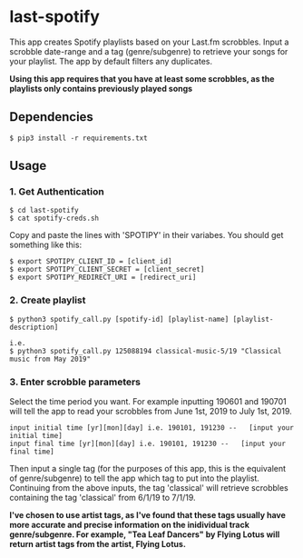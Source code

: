 # last-spotify

This app creates Spotify playlists based on your Last.fm scrobbles. Input a scrobble date-range and a tag (genre/subgenre) to retrieve your songs for your playlist. The app by default filters any duplicates. 

**Using this app requires that you have at least some scrobbles, as the playlists only contains previously played songs**

## Dependencies
	
	$ pip3 install -r requirements.txt

## Usage

### 1. Get Authentication

	$ cd last-spotify
	$ cat spotify-creds.sh

Copy and paste the lines with 'SPOTIPY' in their variabes. You should get something like this:

	$ export SPOTIPY_CLIENT_ID = [client_id]
	$ export SPOTIPY_CLIENT_SECRET = [client_secret]
	$ export SPOTIPY_REDIRECT_URI = [redirect_uri]

### 2. Create playlist

	$ python3 spotify_call.py [spotify-id] [playlist-name] [playlist-description]

	i.e.
	$ python3 spotify_call.py 125088194 classical-music-5/19 "Classical music from May 2019"

### 3. Enter scrobble parameters
	
Select the time period you want. For example inputting 190601 and 190701 will tell the app to read your scrobbles from June 1st, 2019 to July 1st, 2019. 

	input initial time [yr][mon][day] i.e. 190101, 191230 --   [input your initial time]
	input final time [yr][mon][day] i.e. 190101, 191230 --   [input your final time]

Then input a single tag (for the purposes of this app, this is the equivalent of genre/subgenre) to tell the app which tag to put into the playlist. Continuing from the above inputs, the tag 'classical' will retrieve scrobbles containing the tag 'classical' from 6/1/19 to 7/1/19. 

**I've chosen to use artist tags, as I've found that these tags usually have more accurate and precise information on the inidividual track genre/subgenre. For example, "Tea Leaf Dancers" by Flying Lotus will return artist tags from the artist, Flying Lotus.**

 

 
